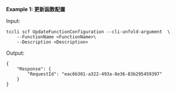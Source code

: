 **Example 1: 更新函数配置**



Input: 

```
tccli scf UpdateFunctionConfiguration --cli-unfold-argument  \
    --FunctionName <FunctionName>\
    --Description <Description>
```

Output: 
```
{
    "Response": {
        "RequestId": "eac6b301-a322-493a-8e36-83b295459397"
    }
}
```

